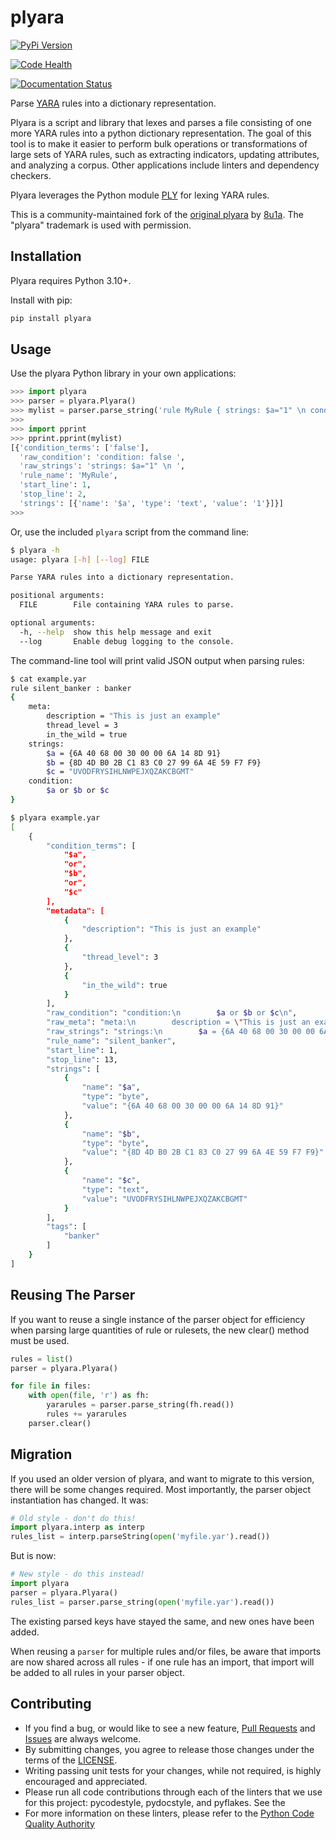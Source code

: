 # plyara

[![PyPi Version](http://img.shields.io/pypi/v/plyara.svg)](https://pypi.python.org/pypi/plyara)

[![Code Health](https://api.codacy.com/project/badge/Grade/7bd0be1749804f0a8dd3d57f69888f68)](https://www.codacy.com/app/plyara/plyara)

[![Documentation Status](https://readthedocs.org/projects/plyara/badge/?version=latest)](http://plyara.readthedocs.io/en/latest/?badge=latest)

Parse [YARA](https://virustotal.github.io/yara/) rules into a dictionary representation.

Plyara is a script and library that lexes and parses a file consisting of one more YARA rules into a python dictionary representation. The goal of this tool is to make it easier to perform bulk operations or transformations of large sets of YARA rules, such as extracting indicators, updating attributes, and analyzing a corpus. Other applications include linters and dependency checkers.

Plyara leverages the Python module [PLY](https://ply.readthedocs.io/en/latest/) for lexing YARA rules.

This is a community-maintained fork of the [original plyara](https://github.com/8u1a/plyara) by [8u1a](https://github.com/8u1a). The "plyara" trademark is used with permission.

## Installation

Plyara requires Python 3.10+.

Install with pip:

```sh
pip install plyara
```

## Usage

Use the plyara Python library in your own applications:

``` python
>>> import plyara
>>> parser = plyara.Plyara()
>>> mylist = parser.parse_string('rule MyRule { strings: $a="1" \n condition: false }')
>>>
>>> import pprint
>>> pprint.pprint(mylist)
[{'condition_terms': ['false'],
  'raw_condition': 'condition: false ',
  'raw_strings': 'strings: $a="1" \n ',
  'rule_name': 'MyRule',
  'start_line': 1,
  'stop_line': 2,
  'strings': [{'name': '$a', 'type': 'text', 'value': '1'}]}]
>>>
```

Or, use the included `plyara` script from the command line:

```sh
$ plyara -h
usage: plyara [-h] [--log] FILE

Parse YARA rules into a dictionary representation.

positional arguments:
  FILE        File containing YARA rules to parse.

optional arguments:
  -h, --help  show this help message and exit
  --log       Enable debug logging to the console.
```

The command-line tool will print valid JSON output when parsing rules:

```sh
$ cat example.yar
rule silent_banker : banker
{
    meta:
        description = "This is just an example"
        thread_level = 3
        in_the_wild = true
    strings:
        $a = {6A 40 68 00 30 00 00 6A 14 8D 91}
        $b = {8D 4D B0 2B C1 83 C0 27 99 6A 4E 59 F7 F9}
        $c = "UVODFRYSIHLNWPEJXQZAKCBGMT"
    condition:
        $a or $b or $c
}
```

```sh
$ plyara example.yar
[
    {
        "condition_terms": [
            "$a",
            "or",
            "$b",
            "or",
            "$c"
        ],
        "metadata": [
            {
                "description": "This is just an example"
            },
            {
                "thread_level": 3
            },
            {
                "in_the_wild": true
            }
        ],
        "raw_condition": "condition:\n        $a or $b or $c\n",
        "raw_meta": "meta:\n        description = \"This is just an example\"\n        thread_level = 3\n        in_the_wild = true\n    ",
        "raw_strings": "strings:\n        $a = {6A 40 68 00 30 00 00 6A 14 8D 91}\n        $b = {8D 4D B0 2B C1 83 C0 27 99 6A 4E 59 F7 F9}\n        $c = \"UVODFRYSIHLNWPEJXQZAKCBGMT\"\n    ",
        "rule_name": "silent_banker",
        "start_line": 1,
        "stop_line": 13,
        "strings": [
            {
                "name": "$a",
                "type": "byte",
                "value": "{6A 40 68 00 30 00 00 6A 14 8D 91}"
            },
            {
                "name": "$b",
                "type": "byte",
                "value": "{8D 4D B0 2B C1 83 C0 27 99 6A 4E 59 F7 F9}"
            },
            {
                "name": "$c",
                "type": "text",
                "value": "UVODFRYSIHLNWPEJXQZAKCBGMT"
            }
        ],
        "tags": [
            "banker"
        ]
    }
]
```

## Reusing The Parser

If you want to reuse a single instance of the parser object for efficiency when parsing large quantities of rule or rulesets, the new clear() method must be used.

``` python
rules = list()
parser = plyara.Plyara()

for file in files:
    with open(file, 'r') as fh:
        yararules = parser.parse_string(fh.read())
        rules += yararules
    parser.clear()
```

## Migration

If you used an older version of plyara, and want to migrate to this version, there will be some changes required. Most importantly, the parser object instantiation has changed. It was:

``` python
# Old style - don't do this!
import plyara.interp as interp
rules_list = interp.parseString(open('myfile.yar').read())
```

But is now:

``` python
# New style - do this instead!
import plyara
parser = plyara.Plyara()
rules_list = parser.parse_string(open('myfile.yar').read())
```

The existing parsed keys have stayed the same, and new ones have been added.

When reusing a `parser` for multiple rules and/or files, be aware that imports are now shared across all rules - if one rule has an import, that import will be added to all rules in your parser object.

## Contributing

- If you find a bug, or would like to see a new feature, [Pull Requests](https://github.com/plyara/plyara/pulls) and [Issues](https://github.com/plyara/plyara/issues) are always welcome.
- By submitting changes, you agree to release those changes under the terms of the [LICENSE](https://github.com/plyara/plyara/blob/master/LICENSE).
- Writing passing unit tests for your changes, while not required, is highly encouraged and appreciated.
- Please run all code contributions through each of the linters that we use for this project: pycodestyle, pydocstyle, and pyflakes. See the
- For more information on these linters, please refer to the [Python Code Quality Authority](https://pycqa.org/)
